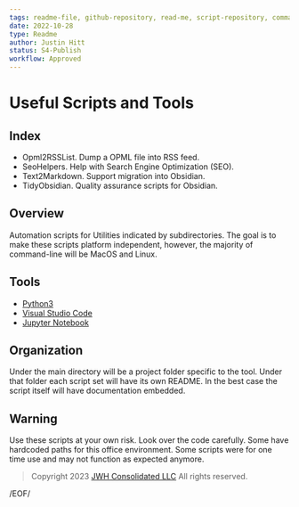 ```yaml
---
tags: readme-file, github-repository, read-me, script-repository, command-line
date: 2022-10-28
type: Readme
author: Justin Hitt
status: S4-Publish
workflow: Approved
---
```


# Useful Scripts and Tools

## Index

- Opml2RSSList. Dump a OPML file into RSS feed.
- SeoHelpers. Help with Search Engine Optimization (SEO).
- Text2Markdown. Support migration into Obsidian.
- TidyObsidian. Quality assurance scripts for Obsidian.

## Overview

Automation scripts for Utilities indicated by subdirectories. The goal is to make these scripts platform independent, however, the majority of command-line will be MacOS and Linux.

## Tools

- [Python3](https://www.python.org/)
- [Visual Studio Code](https://code.visualstudio.com/Download)
- [Jupyter Notebook](https://jupyter.org/install)

## Organization

Under the main directory will be a project folder specific to the tool. Under that folder each script set will have its own README. In the best case the script itself will have documentation embedded.

## Warning

Use these scripts at your own risk. Look over the code carefully. Some have hardcoded paths for this office environment. Some scripts were for one time use and may not function as expected anymore.

> Copyright 2023 [JWH Consolidated LLC](https://www.jwhco.com/?utm_source=repository&utm_medium=github.com&utm_content=jwhco-scripts-readme) All rights reserved.

/EOF/
